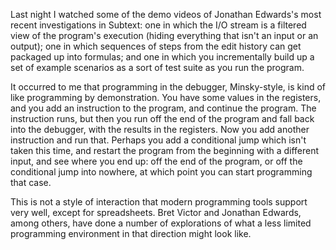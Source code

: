 Last night I watched some of the demo videos of Jonathan Edwards's
most recent investigations in Subtext: one in which the I/O stream is
a filtered view of the program's execution (hiding everything that
isn't an input or an output); one in which sequences of steps from the
edit history can get packaged up into formulas; and one in which you
incrementally build up a set of example scenarios as a sort of test
suite as you run the program.

It occurred to me that programming in the debugger, Minsky-style, is
kind of like programming by demonstration.  You have some values in
the registers, and you add an instruction to the program, and continue
the program.  The instruction runs, but then you run off the end of
the program and fall back into the debugger, with the results in the
registers.  Now you add another instruction and run that.  Perhaps you
add a conditional jump which isn't taken this time, and restart the
program from the beginning with a different input, and see where you
end up: off the end of the program, or off the conditional jump into
nowhere, at which point you can start programming that case.

This is not a style of interaction that modern programming tools
support very well, except for spreadsheets.  Bret Victor and Jonathan
Edwards, among others, have done a number of explorations of what a
less limited programming environment in that direction might look
like.


